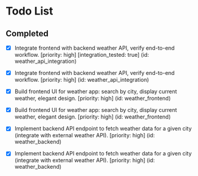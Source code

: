 # Todo List

## Completed

- [x] Integrate frontend with backend weather API, verify end-to-end workflow. [priority: high] [integration_tested: true] (id: weather_api_integration)
- [x] Integrate frontend with backend weather API, verify end-to-end workflow. [priority: high] (id: weather_api_integration)
- [x] Build frontend UI for weather app: search by city, display current weather, elegant design. [priority: high] (id: weather_frontend)
- [x] Build frontend UI for weather app: search by city, display current weather, elegant design. [priority: high] (id: weather_frontend)
- [x] Implement backend API endpoint to fetch weather data for a given city (integrate with external weather API). [priority: high] (id: weather_backend)
- [x] Implement backend API endpoint to fetch weather data for a given city (integrate with external weather API). [priority: high] (id: weather_backend)

